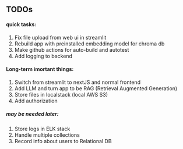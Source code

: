 
## TODOs

#### quick tasks:
1) Fix file upload from web ui in streamlit
2) Rebuild app with preinstalled embedding model for chroma db
3) Make github actions for auto-build and autotest
4) Add logging to backend

#### Long-term imortant things:
1) Switch from streamlit to nextJS and normal frontend
2) Add LLM and turn app to be RAG (Retrieval Augmented Generation)
3) Store files in localstack (local AWS S3)
4) Add authorization
   
##### may be needed later:
1) Store logs in ELK stack
2) Handle multiple collections
3) Record info about users to Relational DB
